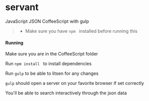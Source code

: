 # servant
JavaScript  JSON  CoffeeScript with gulp
  > * Make sure you have ```npm ``` installed before running this

#### Running
 Make sure you are in the CoffeeScript folder
 
 Run ```npm install ``` to install dependencies 
 
 Run ```gulp``` to be able to litsen for any changes
 
 ```gulp``` should open a server on your favorite browser if set correctly
 
 You'll be able to search interactively through the json data
